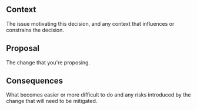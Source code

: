 ## Context

The issue motivating this decision, and any context that influences or constrains the decision.

## Proposal

The change that you're proposing.

## Consequences

What becomes easier or more difficult to do and any risks introduced by the change that will need to be mitigated.
